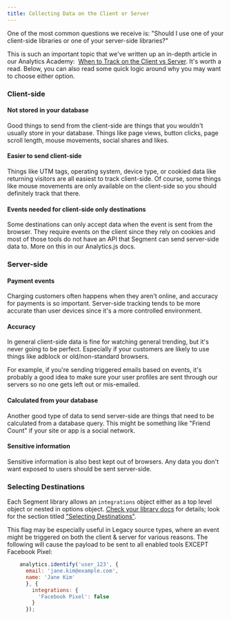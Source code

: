 ```yaml
---
title: Collecting Data on the Client or Server
---
```


One of the most common questions we receive is: "Should I use one of your client-side libraries or one of your server-side libraries?"


This is such an important topic that we've written up an in-depth article in our Analytics Academy:  [When to Track on the Client vs Server](https://segment.com/academy/collecting-data/when-to-track-on-the-client-vs-server/). It's worth a read. Below, you can also read some quick logic around why you may want to choose either option.

### Client-side

#### Not stored in your database

Good things to send from the client-side are things that you wouldn't usually store in your database. Things like page views, button clicks, page scroll length, mouse movements, social shares and likes.

#### Easier to send client-side

Things like UTM tags, operating system, device type, or cookied data like returning visitors are all easiest to track client-side. Of course, some things like mouse movements are only available on the client-side so you should definitely track that there.

#### Events needed for client-side only destinations

Some destinations can only accept data when the event is sent from the browser. They require events on the client since they rely on cookies and most of those tools do not have an API that Segment can send server-side data to. More on this in our Analytics.js docs.

### Server-side

#### Payment events

Charging customers often happens when they aren't online, and accuracy for payments is so important. Server-side tracking tends to be more accurate than user devices since it's a more controlled environment.

#### Accuracy

In general client-side data is fine for watching general trending, but it's never going to be perfect. Especially if your customers are likely to use things like adblock or old/non-standard browsers.

For example, if you're sending triggered emails based on events, it's probably a good idea to make sure your user profiles are sent through our servers so no one gets left out or mis-emailed.

#### Calculated from your database

Another good type of data to send server-side are things that need to be calculated from a database query. This might be something like "Friend Count" if your site or app is a social network.

#### Sensitive information

Sensitive information is also best kept out of browsers. Any data you don't want exposed to users should be sent server-side.

### Selecting Destinations

Each Segment library allows an `integrations` object either as a top level object or nested in options object. [Check your library docs](https://segment.com/docs/connections/sources/) for details; look for the section titled ["Selecting Destinations"](https://segment.com/docs/connections/sources/catalog/libraries/website/javascript/#selecting-destinations-with-the-integrations-object).

This flag may be especially useful in Legacy source types, where an event might be triggered on both the client & server for various reasons. The following will cause the payload to be sent to all enabled tools EXCEPT Facebook Pixel:

```js
    analytics.identify('user_123', {
      email: 'jane.kim@example.com',
      name: 'Jane Kim'
      }, {
        integrations: {
          'Facebook Pixel': false
        }
      });
```
